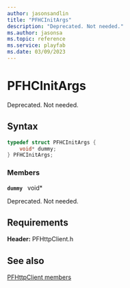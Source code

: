 ```yaml
---
author: jasonsandlin
title: "PFHCInitArgs"
description: "Deprecated. Not needed."
ms.author: jasonsa
ms.topic: reference
ms.service: playfab
ms.date: 03/09/2023
---
```


# PFHCInitArgs  

Deprecated. Not needed.  

## Syntax  
  
```cpp
typedef struct PFHCInitArgs {  
    void* dummy;  
} PFHCInitArgs;  
```
  
### Members  
  
**`dummy`** &nbsp; void*  
  
Deprecated. Not needed.
  
  
## Requirements  
  
**Header:** PFHttpClient.h
  
## See also  
[PFHttpClient members](../pfhttpclient_members.md)  

  
  
